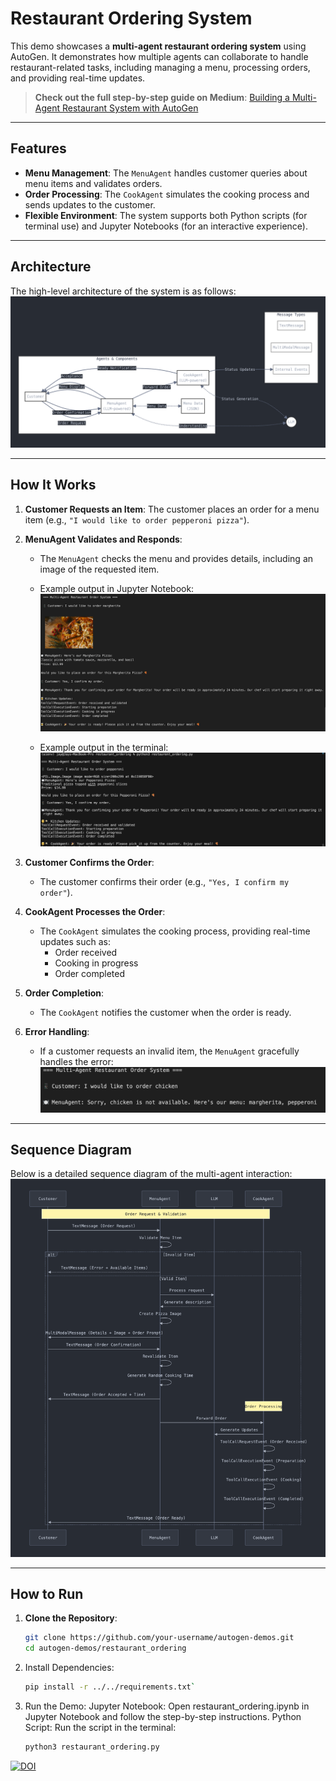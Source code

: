 # Restaurant Ordering System

This demo showcases a **multi-agent restaurant ordering system** using AutoGen. It demonstrates how multiple agents can collaborate to handle restaurant-related tasks, including managing a menu, processing orders, and providing real-time updates.

> **Check out the full step-by-step guide on Medium**: [Building a Multi-Agent Restaurant System with AutoGen](https://jaythakur.medium.com/building-a-multi-agent-restaurant-system-with-autogen-b4aa9518738c)

---

## Features
- **Menu Management**: The `MenuAgent` handles customer queries about menu items and validates orders.
- **Order Processing**: The `CookAgent` simulates the cooking process and sends updates to the customer.
- **Flexible Environment**: The system supports both Python scripts (for terminal use) and Jupyter Notebooks (for an interactive experience).

---

## Architecture

The high-level architecture of the system is as follows:
![High-Level Architecture](assets/high-level-architecture.png)

---

## How It Works

1. **Customer Requests an Item**:
   The customer places an order for a menu item (e.g., `"I would like to order pepperoni pizza"`).

2. **MenuAgent Validates and Responds**:
   - The `MenuAgent` checks the menu and provides details, including an image of the requested item.
   - Example output in Jupyter Notebook:
     ![Valid Notebook Output](assets/valid-notebook-output.png)

   - Example output in the terminal:
     ![Valid Terminal Output](assets/valid-terminal-output.png)

3. **Customer Confirms the Order**:
   - The customer confirms their order (e.g., `"Yes, I confirm my order"`).

4. **CookAgent Processes the Order**:
   - The `CookAgent` simulates the cooking process, providing real-time updates such as:
     - Order received
     - Cooking in progress
     - Order completed

5. **Order Completion**:
   - The `CookAgent` notifies the customer when the order is ready.

6. **Error Handling**:
   - If a customer requests an invalid item, the `MenuAgent` gracefully handles the error:
     ![Invalid Output](assets/invalid-output.png)

---

## Sequence Diagram

Below is a detailed sequence diagram of the multi-agent interaction:
![Sequence Diagram](assets/sequence-diagram.png)

---

## How to Run

1. **Clone the Repository**:
   ```bash
   git clone https://github.com/your-username/autogen-demos.git
   cd autogen-demos/restaurant_ordering
2. Install Dependencies:
    ```bash
    pip install -r ../../requirements.txt`
3. Run the Demo:
    Jupyter Notebook: Open restaurant_ordering.ipynb in Jupyter Notebook and follow the step-by-step instructions.
    Python Script: Run the script in the terminal:
    ```bash
    python3 restaurant_ordering.py

[![DOI](https://zenodo.org/badge/DOI/10.5281/zenodo.14743896.svg)](https://doi.org/10.5281/zenodo.14743896)